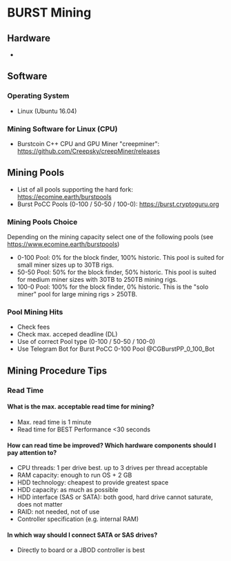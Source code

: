 # BURST Mining

## Hardware
* 

## Software

### Operating System
* Linux (Ubuntu 16.04)

### Mining Software for Linux (CPU)
* Burstcoin C++ CPU and GPU Miner "creepminer": https://github.com/Creepsky/creepMiner/releases

## Mining Pools
* List of all pools supporting the hard fork: https://ecomine.earth/burstpools
* Burst PoCC Pools (0-100 / 50-50 / 100-0): https://burst.cryptoguru.org

### Mining Pools Choice
Depending on the mining capacity select one of the following pools (see https://www.ecomine.earth/burstpools)
* 0-100 Pool: 0% for the block finder, 100% historic. This pool is suited for small miner sizes up to 30TB rigs.
* 50-50 Pool: 50% for the block finder, 50% historic. This pool is suited for medium miner sizes with 30TB to 250TB mining rigs.
* 100-0 Pool: 100% for the block finder, 0% historic. This is the "solo miner" pool for large mining rigs > 250TB.

### Pool Mining Hits
* Check fees
* Check max. acceped deadline (DL)
* Use of correct Pool type (0-100 / 50-50 / 100-0)
* Use Telegram Bot for Burst PoCC 0-100 Pool @CGBurstPP_0_100_Bot


## Mining Procedure Tips

### Read Time
#### What is the max. acceptable read time for mining?
* Max. read time is 1 minute
* Read time for BEST Performance <30 seconds

#### How can read time be improved? Which hardware components should I pay attention to?
* CPU threads: 1 per drive best. up to 3 drives per thread acceptable
* RAM capacity: enough to run OS + 2 GB
* HDD technology: cheapest to provide greatest space
* HDD capacity: as much as possible
* HDD interface (SAS or SATA): both good, hard drive cannot saturate, does not matter
* RAID: not needed, not of use
* Controller specification (e.g. internal RAM)

#### In which way should I connect SATA or SAS drives?
* Directly to board or a JBOD controller is best

